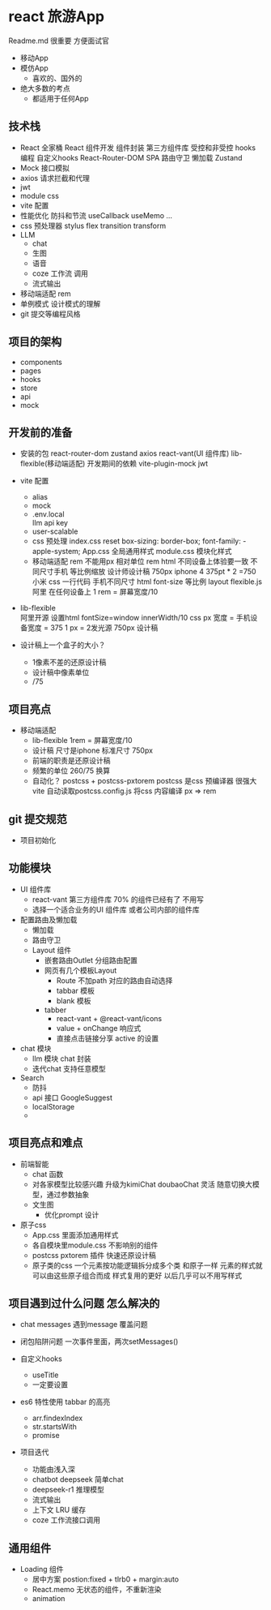 # react 旅游App
Readme.md  很重要  方便面试官
- 移动App
- 模仿App
    - 喜欢的、国外的
- 绝大多数的考点
    - 都适用于任何App

## 技术栈
- React 全家桶
    React 组件开发
    组件封装
    第三方组件库
    受控和非受控
    hooks 编程  自定义hooks
    React-Router-DOM
        SPA
        路由守卫
        懒加载
    Zustand
- Mock 接口模拟
- axios 请求拦截和代理
- jwt
- module  css
- vite 配置
- 性能优化
    防抖和节流
    useCallback  useMemo  ...
- css 预处理器  stylus
  flex transition transform
- LLM
    - chat
    - 生图
    - 语音
    - coze  工作流  调用
    - 流式输出
- 移动端适配
  rem
- 单例模式 设计模式的理解
- git 提交等编程风格


## 项目的架构
- components
- pages
- hooks
- store
- api
- mock


## 开发前的准备
- 安装的包
    react-router-dom  zustand axios
    react-vant(UI 组件库)  lib-flexible(移动端适配)
    开发期间的依赖
    vite-plugin-mock  jwt 
- vite 配置
  - alias
  - mock
  - .env.local  
    llm api key
  - user-scalable
  - css 预处理
      index.css  reset
      box-sizing: border-box; font-family: -apple-system; 
      App.css    全局通用样式
      module.css 模块化样式
  - 移动端适配 rem
    不能用px   相对单位 rem html
    不同设备上体验要一致
    不同尺寸手机 等比例缩放
    设计师设计稿 750px iphone 4  375pt * 2 =750
    小米
    css 一行代码  手机不同尺寸  html font-size 等比例
    layout 
    flexible.js  阿里  在任何设备上
    1 rem = 屏幕宽度/10
- lib-flexible  
  阿里开源
  设置html fontSize=window
  innerWidth/10
  css px 宽度 = 手机设备宽度 = 375
  1 px = 2发光源
  750px 设计稿

- 设计稿上一个盒子的大小？
    - 1像素不差的还原设计稿
    - 设计稿中像素单位
    - /75 

## 项目亮点
- 移动端适配
    - lib-flexible  1rem = 屏幕宽度/10
    - 设计稿  尺寸是iphone 标准尺寸  750px
    - 前端的职责是还原设计稿
    - 频繁的单位  260/75 换算
    - 自动化？
      postcss + postcss-pxtorem
      postcss 是css 预编译器  很强大
      vite 自动读取postcss.config.js 将css 内容编译 px => rem

## git  提交规范
- 项目初始化
## 功能模块
- UI 组件库
    - react-vant 第三方组件库  70% 的组件已经有了 不用写
    - 选择一个适合业务的UI 组件库  或者公司内部的组件库
- 配置路由及懒加载
    - 懒加载
    - 路由守卫
    - Layout 组件
        - 嵌套路由Outlet  分组路由配置
        - 网页有几个模板Layout
            - Route 不加path 对应的路由自动选择
            - tabbar 模板
            - blank 模板
        - tabber
            - react-vant + @react-vant/icons
            - value + onChange  响应式
            - 直接点击链接分享 active 的设置
- chat 模块
    - llm 模块  chat 封装
    - 迭代chat 支持任意模型
- Search
    - 防抖
    - api 接口
        GoogleSuggest
    - localStorage 
    - 
## 项目亮点和难点
- 前端智能
    - chat 函数
    - 对各家模型比较感兴趣  升级为kimiChat doubaoChat  灵活
        随意切换大模型，通过参数抽象
    - 文生图
        - 优化prompt 设计
- 原子css
    - App.css 里面添加通用样式
    - 各自模块里module.css  不影响别的组件
    - postcss pxtorem 插件  快速还原设计稿
    - 原子类的css
        一个元素按功能逻辑拆分成多个类 和原子一样
        元素的样式就可以由这些原子组合而成
        样式复用的更好  以后几乎可以不用写样式
## 项目遇到过什么问题  怎么解决的
- chat messages 遇到message 覆盖问题
- 闭包陷阱问题
    一次事件里面，两次setMessages()
- 自定义hooks
    - useTitle
    - 一定要设置

- es6 特性使用
  tabbar 的高亮
    - arr.findexIndex
    - str.startsWith
    - promise

- 项目迭代
    - 功能由浅入深
    - chatbot deepseek 简单chat
    - deepseek-r1 推理模型
    - 流式输出
    - 上下文 LRU 缓存
    - coze 工作流接口调用

## 通用组件
- Loading 组件
    - 居中方案 
        postion:fixed + tlrb0 + margin:auto
    - React.memo  无状态的组件，不重新渲染
    - animation